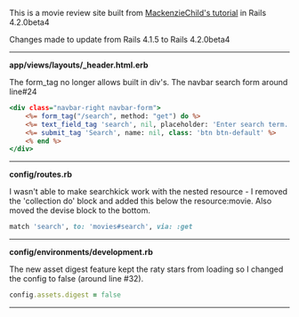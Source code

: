 This is a movie review site built from [MackenzieChild's tutorial](http://mackenziechild.me/how-to-build-a-movie-review-app-in-rails-4/) in Rails 4.2.0beta4
    
Changes made to update from Rails 4.1.5 to Rails 4.2.0beta4
    
---
**app/views/layouts/_header.html.erb**
    
The form_tag no longer allows built in div's. The navbar search form around line#24
    
```text.html.erb
<div class="navbar-right navbar-form">
    <%= form_tag("/search", method: "get") do %>
    <%= text_field_tag 'search', nil, placeholder: 'Enter search term...', class: 'form-control' %>
    <%= submit_tag 'Search', name: nil, class: 'btn btn-default' %>
    <% end %>
</div>
```
    
    
---
    
**config/routes.rb**
    
I wasn't able to make searchkick work with the nested resource - I removed the 'collection do' block and added this below the resource:movie. Also moved the devise block to the bottom.
    
```ruby
match 'search', to: 'movies#search', via: :get
```
    
---
    
**config/environments/development.rb**
    
The new asset digest feature kept the raty stars from loading so I changed the config to false (around line #32).
    
```ruby
config.assets.digest = false
```
    
---